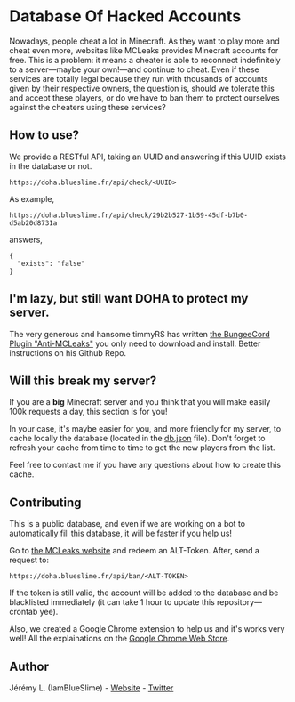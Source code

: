 # Database Of Hacked Accounts

Nowadays, people cheat a lot in Minecraft. As they want to play more and cheat even more, websites
like MCLeaks provides Minecraft accounts for free. This is a problem: it means a cheater is able to
reconnect indefinitely to a server—maybe your own!—and continue to cheat. Even if these services are
totally legal because they run with thousands of accounts given by their respective owners, the question
is, should we tolerate this and accept these players, or do we have to ban them to protect ourselves
against the cheaters using these services?


## How to use?

We provide a RESTful API, taking an UUID and answering if this UUID exists in the database or not.

```
https://doha.blueslime.fr/api/check/<UUID>
```

As example,

```
https://doha.blueslime.fr/api/check/29b2b527-1b59-45df-b7b0-d5ab20d8731a
```

answers,

```
{
  "exists": "false"
}
```

## I'm lazy, but still want DOHA to protect my server.

The very generous and hansome timmyRS has written [the BungeeCord Plugin "Anti-MCLeaks"](https://github.com/timmyrs/Anti-MCLeaks) you only need to download and install. Better instructions on his Github Repo.

## Will this break my server?

If you are a **big** Minecraft server and you think that you will make easily 100k requests a day, this section is
for you!

In your case, it's maybe easier for you, and more friendly for my server, to cache locally the database (located
in the [db.json](db.json) file). Don't forget to refresh your cache from time to time to get the new players from
the list.

Feel free to contact me if you have any questions about how to create this cache.


## Contributing

This is a public database, and even if we are working on a bot to automatically fill
this database, it will be faster if you help us!

Go to [the MCLeaks website](https://mcleaks.net/get) and redeem an ALT-Token. After, send a request to:
```
https://doha.blueslime.fr/api/ban/<ALT-TOKEN>
```

If the token is still valid, the account will be added to the database and be blacklisted
immediately (it can take 1 hour to update this repository—crontab yee).

Also, we created a Google Chrome extension to help us and it's works very well! All the explainations
on the [Google Chrome Web Store](https://chrome.google.com/webstore/detail/pkpmimofidjihldcbiglijhbdfiminob).


## Author

Jérémy L. (IamBlueSlime) - [Website](https://blueslime.fr) - [Twitter](https://twitter.com/iamblueslime)

